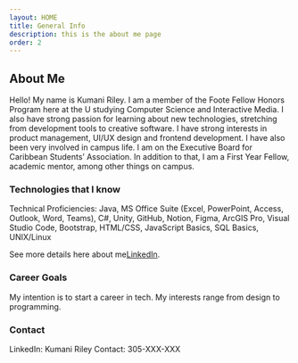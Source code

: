 ```yaml
---
layout: HOME
title: General Info
description: this is the about me page
order: 2
---
```


## About Me

Hello! My name is Kumani Riley. I am a member of the Foote Fellow Honors Program here at the U studying Computer Science and Interactive Media. I also have strong passion for learning about new technologies, stretching from development tools to creative software. I have strong interests in product management, UI/UX design and frontend development.  I have also been very involved in campus life. I am on the Executive Board for Caribbean Students’ Association. In addition to that, I am a First Year Fellow, academic mentor, among other things on campus.

### Technologies that I know

Technical Proficiencies: Java, MS Office Suite (Excel, PowerPoint, Access, Outlook, Word, Teams), C#, Unity, GitHub, Notion, Figma, ArcGIS Pro, Visual Studio Code, Bootstrap, HTML/CSS, JavaScript Basics, SQL Basics, UNIX/Linux

See more details here about me[LinkedIn](https://www.linkedin.com/in/kumaniriley/).

### Career Goals

My intention is to start a career in tech. My interests range from design to programming.

### Contact

LinkedIn: Kumani Riley
Contact: 305-XXX-XXX